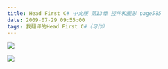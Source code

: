 ```yaml
---
title: Head First C# 中文版 第13章 控件和图形 page585
date: 2009-07-29 09:55:00
tags: 我翻译的Head First C#（习作）
---
```

![](https://p-blog.csdn.net/images/p_blog_csdn_net/cuipengfei1/EntryImages/20090729/2009-07-29_09-41-09.jpg)

![](https://p-blog.csdn.net/images/p_blog_csdn_net/cuipengfei1/EntryImages/20090729/2009-07-29_09-41-24.jpg)



